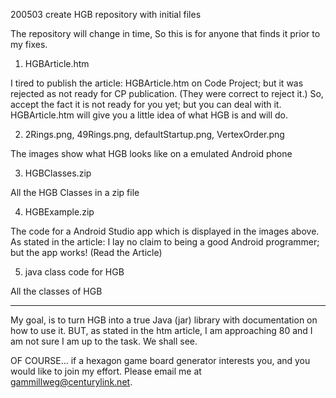 200503 create HGB repository with initial files

The repository will change in time, So this is for anyone that finds it
prior to my fixes.

1) HGBArticle.htm

I tired to publish the article: HGBArticle.htm on Code Project; but it
was rejected as not ready for CP publication. (They were
correct to reject it.)  So, accept the fact it is not ready for you
yet; but you can deal with it.  HGBArticle.htm will give you a little
idea of what HGB is and will do.

2) 2Rings.png, 49Rings.png, defaultStartup.png, VertexOrder.png

The images show what HGB looks like on a emulated Android phone

3) HGBClasses.zip

All the HGB Classes in a zip file

4) HGBExample.zip

The code for a Android Studio app which is displayed in the images
above.  As stated in the article: I lay no claim to being a good
Android programmer; but the app works!  (Read the Article)

5) java class code for HGB

All the classes of HGB

------------------------------------------------

My goal, is to turn HGB into a true Java (jar) library with documentation
on how to use it.  BUT, as stated in the htm article, I am approaching 80
and I am not sure I am up to the task.  We shall see.

OF COURSE... if a hexagon game board generator interests you, and you
would like to join my effort.  Please email me at gammillweg@centurylink.net.
